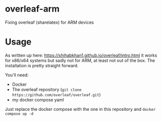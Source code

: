 # overleaf-arm
Fixing overleaf (sharelatex) for ARM devices

# Usage
As written up here: https://shihabkhan1.github.io/overleaf/intro.html it works for x86/x64 systems but sadly not for ARM, at least not out of the box.
The installation is pretty straight forward.

You'll need:
- Docker
- The overleaf repository (`git clone https://github.com/overleaf/overleaf.git`)
- my docker compose yaml

Just replace the docker compose with the one in this repository and 
`docker compose up -d`
